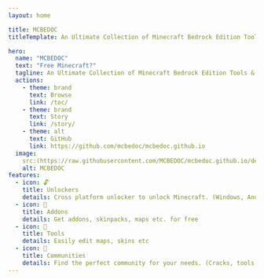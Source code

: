 ```yaml
---
layout: home

title: MCBEDOC
titleTemplate: An Ultimate Collection of Minecraft Bedrock Edition Tools & Unlockers

hero:
  name: "MCBEDOC"
  text: "Free Minecraft?"
  tagline: An Ultimate Collection of Minecraft Bedrock Edition Tools & Unlockers
  actions:
    - theme: brand
      text: Browse
      link: /toc/
    - theme: brand
      text: Story
      link: /story/
    - theme: alt
      text: GitHub
      link: https://github.com/mcbedoc/mcbedoc.github.io
  image:
    src:(https://raw.githubusercontent.com/MCBEDOC/mcbedoc.github.io/default/assets/images/favicon.png
    alt: MCBEDOC
features:
  - icon: 🔓
    title: Unlockers
    details: Cross platform unlocker to unlock Minecraft. (Windows, Android, IOS, PS, Nintendo, Xbox)
  - icon: 🧩
    title: Addons
    details: Get addons, skinpacks, maps etc. for free
  - icon: 🔨
    title: Tools
    details: Easily edit maps, skins etc
  - icon: 👥
    title: Communities
    details: Find the perfect community for your needs. (Cracks, tools, archives, building)
---
```


<style>
:root {
  --vp-home-hero-name-color: transparent;
  --vp-home-hero-name-background: -webkit-linear-gradient(120deg, #bd34fe 30%, #41d1ff);

  --vp-home-hero-image-background-image: linear-gradient(-45deg, #bd34fe 50%, #47caff 50%);
  --vp-home-hero-image-filter: blur(44px);
}

@media (min-width: 640px) {
  :root {
    --vp-home-hero-image-filter: blur(56px);
  }
}

@media (min-width: 960px) {
  :root {
    --vp-home-hero-image-filter: blur(68px);
  }
}
</style>
